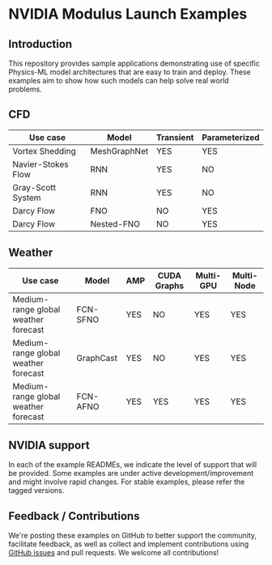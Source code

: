 # NVIDIA Modulus Launch Examples

 

## Introduction

This repository provides sample applications demonstrating use of specific Physics-ML 
model architectures that are easy to train and deploy. These examples aim to show how 
such models can help solve real world problems.

## CFD

|Use case|Model|Transient|Parameterized|
| --- | --- |  --- | --- |
|Vortex Shedding|MeshGraphNet|YES|YES|
|Navier-Stokes Flow|RNN|YES|NO|
|Gray-Scott System|RNN|YES|NO|
|Darcy Flow|FNO|NO|YES|
|Darcy Flow|Nested-FNO|NO|YES|
 

## Weather

|Use case|Model|AMP|CUDA Graphs|Multi-GPU| Multi-Node|
| --- | --- | --- | --- | --- | --- |
|Medium-range global weather forecast|FCN-SFNO|YES|NO|YES|YES|
|Medium-range global weather forecast|GraphCast|YES|NO|YES|YES|
|Medium-range global weather forecast|FCN-AFNO|YES|YES|YES|YES|

## NVIDIA support

In each of the example READMEs, we indicate the level of support that will be provided. 
Some examples are under active development/improvement and might involve rapid changes. 
For stable examples, please refer the tagged versions. 

## Feedback / Contributions

We're posting these examples on GitHub to better support the community, facilitate 
feedback, as well as collect and implement contributions using 
[GitHub issues](https://github.com/NVIDIA/modulus-launch/issues) and pull requests. 
We welcome all contributions!